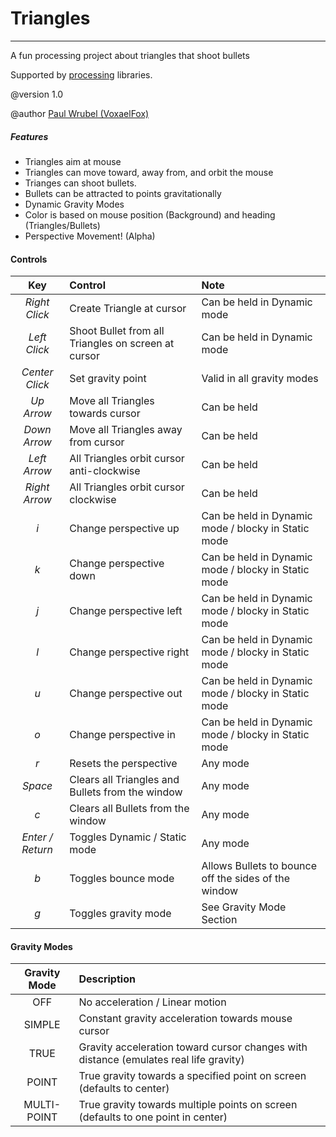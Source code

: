 # Triangles
---
A fun processing project about triangles that shoot bullets

Supported by [processing](https://processing.org/) libraries.

@version 1.0

@author [Paul Wrubel (VoxaelFox)](https://github.com/paulwrubel)

##### Features
- Triangles aim at mouse
- Triangles can move toward, away from, and orbit the mouse
- Trianges can shoot bullets.
- Bullets can be attracted to points gravitationally
- Dynamic Gravity Modes
- Color is based on mouse position (Background) and heading (Triangles/Bullets) 
- Perspective Movement! (Alpha)

#### Controls
| Key              | Control       | Note
|:----------------:|:------------- |:----
| *Right Click*    | Create Triangle at cursor | Can be held in Dynamic mode
| *Left Click*     | Shoot Bullet from all Triangles on screen at cursor| Can be held in Dynamic mode
| *Center Click*   | Set gravity point | Valid in all gravity modes
| *Up Arrow*       | Move all Triangles towards cursor | Can be held
| *Down Arrow*     | Move all Triangles away from cursor | Can be held
| *Left Arrow*     | All Triangles orbit cursor anti-clockwise | Can be held
| *Right Arrow*    | All Triangles orbit cursor clockwise | Can be held
| *i*              | Change perspective up | Can be held in Dynamic mode / blocky in Static mode
| *k*              | Change perspective down | Can be held in Dynamic mode / blocky in Static mode
| *j*              | Change perspective left | Can be held in Dynamic mode / blocky in Static mode
| *l*              | Change perspective right | Can be held in Dynamic mode / blocky in Static mode
| *u*              | Change perspective out | Can be held in Dynamic mode / blocky in Static mode
| *o*              | Change perspective in | Can be held in Dynamic mode / blocky in Static mode
| *r*              | Resets the perspective | Any mode
| *Space*          | Clears all Triangles and Bullets from the window | Any mode
| *c*              | Clears all Bullets from the window | Any mode
| *Enter / Return* | Toggles Dynamic / Static mode | Any mode
| *b*              | Toggles bounce mode | Allows Bullets to bounce off the sides of the window
| *g*              | Toggles gravity mode | See Gravity Mode Section

#### Gravity Modes
| Gravity Mode | Description
|:------------:|:-------------
| OFF          | No acceleration / Linear motion
| SIMPLE       | Constant gravity acceleration towards mouse cursor
| TRUE         | Gravity acceleration toward cursor changes with distance (emulates real life gravity)
| POINT        | True gravity towards a specified point on screen (defaults to center)
| MULTI-POINT  | True gravity towards multiple points on screen (defaults to one point in center)                          
